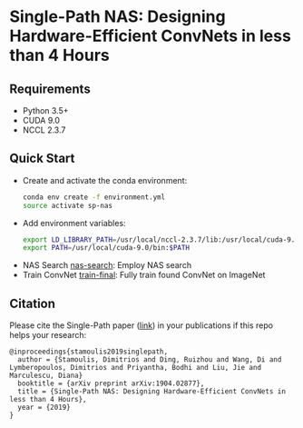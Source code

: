 # Single-Path NAS: Designing Hardware-Efficient ConvNets in less than 4 Hours

## Requirements
* Python 3.5+
* CUDA 9.0
* NCCL 2.3.7

## Quick Start
* Create and activate the conda environment: 
  ```bash
  conda env create -f environment.yml
  source activate sp-nas
  ```
* Add environment variables:
  ```bash
  export LD_LIBRARY_PATH=/usr/local/nccl-2.3.7/lib:/usr/local/cuda-9.0/lib64
  export PATH=/usr/local/cuda-9.0/bin:$PATH
  ``` 
* NAS Search [nas-search](/nas-search/): Employ NAS search 
* Train ConvNet [train-final](/train-final/): Fully train found ConvNet on ImageNet

## Citation
Please cite the Single-Path paper ([link](https://arxiv.org/abs/1904.02877)) 
in your publications if this repo helps your research:

    @inproceedings{stamoulis2019singlepath,
      author = {Stamoulis, Dimitrios and Ding, Ruizhou and Wang, Di and Lymberopoulos, Dimitrios and Priyantha, Bodhi and Liu, Jie and Marculescu, Diana}
      booktitle = {arXiv preprint arXiv:1904.02877},
      title = {Single-Path NAS: Designing Hardware-Efficient ConvNets in less than 4 Hours},
      year = {2019}
    }

